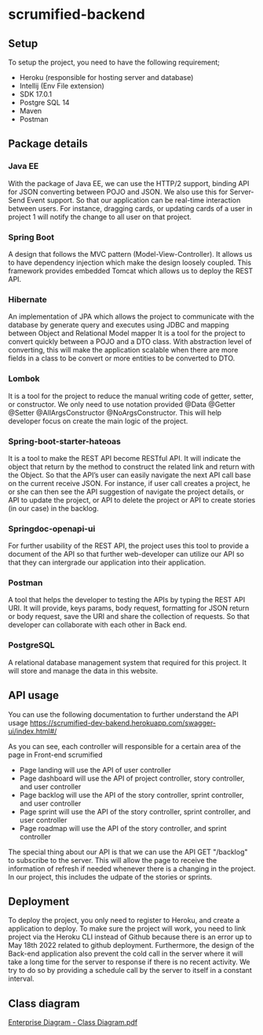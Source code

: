 # scrumified-backend

## Setup
To setup the project, you need to have the following requirement;
- Heroku (responsible for hosting server and database)
- Intellij (Env File extension)
- SDK 17.0.1
- Postgre SQL 14
- Maven
- Postman

## Package details
### Java EE
With the package of Java EE, we can use the HTTP/2 support, binding API for JSON converting between POJO and JSON.
We also use this for Server-Send Event support. So that our application can be real-time interaction between users.
For instance, dragging cards, or updating cards of a user in project 1 will notify the change to all user on that project.

### Spring Boot
A design that follows the MVC pattern (Model-View-Controller).
It allows us to have dependency injection which make the design loosely coupled.
This framework provides embedded Tomcat which allows us to deploy the REST API.
### Hibernate
An implementation of JPA which allows the project to communicate with the database by generate query and executes using JDBC and mapping between Object and Relational
Model mapper
It is a tool for the project to convert quickly between a POJO and a DTO class.
With abstraction level of converting, this will make the application scalable when there are more fields in a class to be convert or more entities to be converted to DTO. 
### Lombok
It is a tool for the project to reduce the manual writing code of getter, setter, or constructor.
We only need to use notation provided @Data @Getter @Setter @AllArgsConstructor @NoArgsConstructor.
This will help developer focus on create the main logic of the project.
### Spring-boot-starter-hateoas
It is a tool to make the REST API become RESTful API.
It will indicate the object that return by the method to construct the related link and return with the Object.
So that the API’s user can easily navigate the next API call base on the current receive JSON.
For instance, if user call creates a project, he or she can then see the API suggestion of navigate the project details, or API to update the project, or API to delete the project or API to create stories (in our case) in the backlog.
### Springdoc-openapi-ui
For further usability of the REST API, the project uses this tool to provide a document of the API so that further web-developer can utilize our API so that they can intergrade our application into their application.
### Postman
A tool that helps the developer to testing the APIs by typing the REST API URI.
It will provide, keys params, body request, formatting for JSON return or body request, save the URI and share the collection of requests.
So that developer can collaborate with each other in Back end.
### PostgreSQL
A relational database management system that required for this project. It will store and manage the data in this website.

## API usage
You can use the following documentation to further understand the API usage
https://scrumified-dev-bakend.herokuapp.com/swagger-ui/index.html#/

As you can see, each controller will responsible for a certain area of the page in Front-end scrumified
- Page landing will use the API of user controller
- Page dashboard will use the API of project controller, story controller, and user controller
- Page backlog will use the API of the story controller, sprint controller, and user controller
- Page sprint will use the API of the story controller, sprint controller, and user controller
- Page roadmap will use the API of the story controller, and sprint controller

The special thing about our API is that we can use the API GET "/backlog" to subscribe to the server.
This will allow the page to receive the information of refresh if needed whenever there is a changing in the project.
In our project, this includes the udpate of the stories or sprints.

## Deployment
To deploy the project, you only need to register to Heroku, and create a application to deploy.
To make sure the project will work, you need to link project via the Heroku CLI instead of Github because there is an error up to May 18th 2022 related to github deployment.
Furthermore, the design of the Back-end application also prevent the cold call in the server where it will take a long time for the server to response if there is no recent activity.
We try to do so by providing a schedule call by the server to itself in a constant interval.


## Class diagram
[Enterprise Diagram - Class Diagram.pdf](https://github.com/rmit-enterprise-development/scrumified-backend/files/8710530/Enterprise.Diagram.-.Class.Diagram.pdf)

